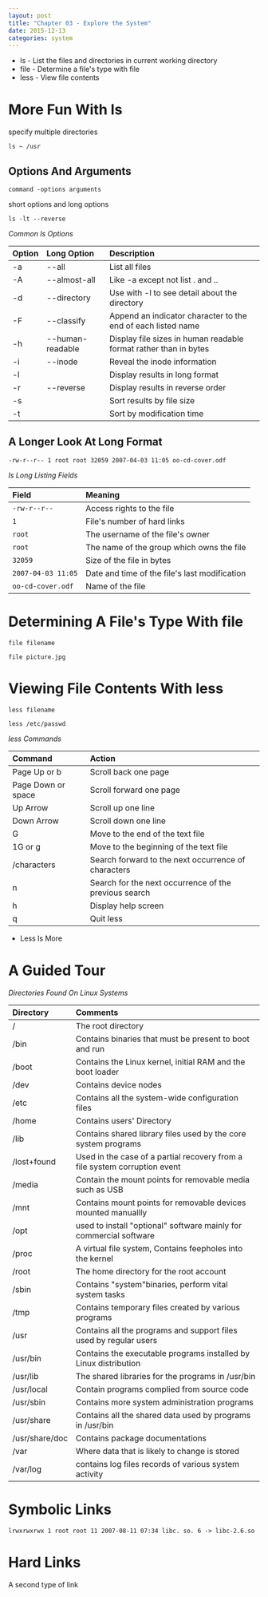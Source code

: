 ```yaml
---
layout: post
title: "Chapter 03 - Explore the System"
date: 2015-12-13
categories: system
---
```


* ls - List the files and directories in current working directory
* file - Determine a file's type with file
* less - View file contents

# More Fun With ls

specify multiple directories

    ls ~ /usr

## Options And Arguments

    command -options arguments

short options and long options

    ls -lt --reverse

*Common ls Options*

|Option   |    Long Option   |Description|
| :------| :-----------| :------ |
| -a| --all     |  List all files  |
| -A| --almost-all | Like -a except not list . and ..|
|-d|--directory    |Use with -l to see detail about the directory|
|-F|--classify|Append an indicator character to the end of each listed name|
|-h|--human-readable|Display file sizes in human readable format rather than in bytes|
|-i| --inode| Reveal the inode information|
|-l||Display results in long format|
|-r|--reverse|Display results in reverse order|
|-s||Sort results by file size|
|-t||Sort by modification time|

## A Longer Look At Long Format

    -rw-r--r-- 1 root root 32059 2007-04-03 11:05 oo-cd-cover.odf

*Is Long Listing Fields*

|Field|Meaning|
|:---|:-----|
|`-rw-r--r--`|Access rights to the file|
|`1`|File's number of hard links|
|`root`|The username of the file's owner|
|`root`|The name of the group which owns the file|
|`32059`|Size of the file in bytes|
|`2007-04-03 11:05`|Date and time of the file's last modification|
|`oo-cd-cover.odf`|Name of the file|

# Determining A File's Type With file

    file filename

    file picture.jpg

# Viewing File Contents With less

    less filename

    less /etc/passwd

*less Commands*

|Command|Action|
|:------|:----|
|Page Up or b|Scroll back one page|
|Page Down or space|Scroll forward one page|
|Up Arrow|Scroll up one line|
|Down Arrow|Scroll down one line|
|G|Move to the end of the text file|
|1G or g|Move to the beginning of the text file|
|/characters|Search forward to the next occurrence of characters|
|n|Search for the next occurrence of the previous search|
|h|Display help screen|
|q|Quit less|


* Less Is More

# A Guided Tour

*Directories Found On Linux Systems*

|Directory|Comments|
|:-----|:------|
|/|The root directory|
|/bin|Contains binaries that must be present to boot and run|
|/boot|Contains the Linux kernel, initial RAM and the boot loader|
|/dev|Contains device nodes|
|/etc|Contains all the system-wide configuration files|
|/home|Contains users' Directory|
|/lib|Contains shared library files used by the core system programs|
|/lost+found|Used in the case of a partial recovery from a file system corruption event|
|/media|Contain the mount points for removable media such as USB|
|/mnt|Contains mount points for removable devices mounted manuallly|
|/opt| used to install "optional" software mainly for commercial software|
|/proc|A virtual file system, Contains feepholes into the kernel|
|/root|The home directory for the root account|
|/sbin| Contains "system"binaries, perform vital system tasks|
|/tmp|Contains temporary files created by various programs|
|/usr|Contains all the programs and support files used by regular users|
|/usr/bin|Contains the executable programs installed by Linux distribution|
|/usr/lib| The shared libraries for the programs in /usr/bin|
|/usr/local| Contain programs complied from source code|
|/usr/sbin| Contains more system administration programs|
|/usr/share|Contains all the shared data used by programs in /usr/bin|
|/usr/share/doc|Contains package documentations|
|/var|Where data that is likely to change is stored|
|/var/log| contains log files records of various system activity|

# Symbolic Links

    lrwxrwxrwx 1 root root 11 2007-08-11 07:34 libc. so. 6 -> libc-2.6.so

# Hard Links
A second type of link
